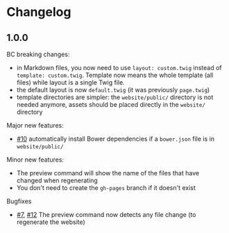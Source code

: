 # Changelog

## 1.0.0

BC breaking changes:

- in Markdown files, you now need to use `layout: custom.twig` instead of `template: custom.twig`. Template now means the whole template (all files) while layout is a single Twig file.
- the default layout is now `default.twig` (it was previously `page.twig`)
- template directories are simpler: the `website/public/` directory is not needed anymore, assets should be placed directly in the `website/` directory

Major new features:

- [#10](https://github.com/CouscousPHP/Couscous/pull/10) automatically install Bower dependencies if a `bower.json` file is in `website/public/`

Minor new features:

- The preview command will show the name of the files that have changed when regenerating
- You don't need to create the `gh-pages` branch if it doesn't exist

Bugfixes

- [#7](https://github.com/CouscousPHP/Couscous/issues/7), [#12](https://github.com/CouscousPHP/Couscous/issues/12) The preview command now detects any file change (to regenerate the website)
